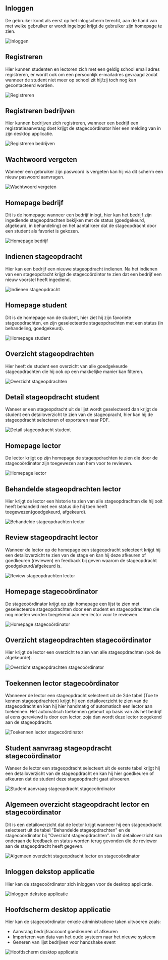 ## Inloggen

De gebruiker komt als eerst op het inlogscherm terecht, aan de hand van met welke gebruiker er wordt ingelogd krijgt de gebruiker zijn homepage te zien.

![Inloggen](https://drive.google.com/uc?id=0B4aZ7sInUzMpQWtTa3JQRzBTVHM "Title")

## Registreren

Hier kunnen studenten en lectoren zich met een geldig school email adres registreren, er wordt ook om een persoonlijk e-mailadres gevraagd zodat wanneer de student niet meer op school zit hij/zij toch nog kan gecontacteerd worden.

![Registreren](https://drive.google.com/uc?id=0B4aZ7sInUzMpRzhIT3VoUVF0Z0U "Title")

## Registreren bedrijven

Hier kunnen bedrijven zich registreren, wanneer een bedrijf een registratieaanvraag doet krijgt de stagecoördinator hier een melding van in zijn desktop applicatie.

![Registreren bedrijven](https://drive.google.com/uc?id=0B4aZ7sInUzMpb1NENXdrX2xZbEk "Title")

## Wachtwoord vergeten

Wanneer een gebruiker zijn paswoord is vergeten kan hij via dit scherm een nieuw paswoord aanvragen.

![Wachtwoord vergeten](https://drive.google.com/uc?id=0B4aZ7sInUzMpQWN3UnBhS1YtTlk "Title")

## Homepage bedrijf

Dit is de homepage wanneer een bedrijf inlogt, hier kan het bedrijf zijn ingediende stageopdrachten bekijken met de status (goedgekeurd, afgekeurd, in behandeling) en het aantal keer dat de stageopdracht door een student als favoriet is gekozen.

![Homepage bedrijf](https://drive.google.com/uc?id=0B4aZ7sInUzMpbkNqMGhjZFpDcE0 "Title")

## Indienen stageopdracht

Hier kan een bedrijf een nieuwe stageopdracht indienen. Na het indienen van een stageopdracht krijgt de stagecoördintor te zien dat een bedrijf een nieuw voorstel heeft ingediend.

![Indienen stageopdracht](https://drive.google.com/uc?id=0B4aZ7sInUzMpRUFnVVVfX3pWR2M "Title")

## Homepage student

Dit is de homepage van de student, hier ziet hij zijn favoriete stageopdrachten, en zijn geselecteerde stageopdrachten met een status (in behandeling, goedgekeurd).

![Homepage student](https://drive.google.com/uc?id=0B4aZ7sInUzMpazdIZTVVUVIyNEU "Title")

## Overzicht stageopdrachten

Hier heeft de student een overzicht van alle goedgekeurde stageopdrachten die hij ook op een makkelijke manier kan filteren.

![Overzicht stageopdrachten](https://drive.google.com/uc?id=0B4aZ7sInUzMpaTJ1Zk5HVzNVLXM "Title")

## Detail stageopdracht student

Waneer er een stageopdracht uit de lijst wordt geselecteerd dan krijgt de student een detailoverzicht te zien van de stageopracht, hier kan hij de stageopdracht selecteren of exporteren naar PDF.

![Detail stageopdracht student](https://drive.google.com/uc?id=0B4aZ7sInUzMpVlBuNy1kTkQxS1k "Title")

## Homepage lector

De lector krijgt op zijn homepage de stageopdrachten te zien die door de stagecoördinator zijn toegewezen aan hem voor te reviewen.

![Homepage lector](https://drive.google.com/uc?id=0B4aZ7sInUzMpXzc0a3N3dkp4MEE "Title")

## Behandelde stageopdrachten lector

Hier krijgt de lector een historie te zien van alle stageopdrachten die hij ooit heeft behandeld met een status die hij toen heeft toegewezen(goedgekeurd, afgekeurd).

![Behandelde stageopdrachten lector](https://drive.google.com/uc?id=0B4aZ7sInUzMpWEhKLTQzTTFOVnc "Title")

## Review stageopdracht lector

Wanneer de lector op de homepage een stageopdracht selecteert krijgt hij een detailoverzicht te zien van de stage en kan hij deze afkeuren of goedkeuren (reviewen) en feedback bij geven waarom de stageopdracht goedgekeurd/afgekeurd is.

![Review stageopdrachten lector](https://drive.google.com/uc?id=0B4aZ7sInUzMpN2V2WXlXcTRvYWs "Title")

## Homepage stagecoördinator

De stagecoördinator krijgt op zijn homepage een lijst te zien met geselecteerde stageopdrachten door een student en stageopdrachten die nog moeten worden toegekend aan een lector voor te reviewen.

![Homepage stagecoördinator](https://drive.google.com/uc?id=0B4aZ7sInUzMpWXF1MDdidUZSRW8 "Title")

## Overzicht stageopdrachten stagecoördinator

Hier krijgt de lector een overzicht te zien van alle stageopdrachten (ook de afgekeurde).

![Overzicht stageopdrachten stagecoördinator](https://drive.google.com/uc?id=0B4aZ7sInUzMpanM5LUJud2hGSmc "Title")

## Toekennen lector stagecoördinator

Wanneeer de lector een stageopdracht selecteert uit de 2de tabel (Toe te kennen stageopdrachten) krijgt hij een detailoverzicht te zien van de stageopdracht en kan hij hier handmatig of automatisch een lector aan toekennen. Het automatisch toekennen gebeurt op basis van als het bedrijf al eens gereviewd is door een lector, zoja dan wordt deze lector toegekend aan de stageopdracht.

![Toekennen lector stagecoördinator](https://drive.google.com/uc?id=0B4aZ7sInUzMpUmdEb2JTMzJtRmc "Title")

## Student aanvraag stageopdracht stagecoördinator

Waneer de lector een stageopdracht selecteert uit de eerste tabel krijgt hij een detailoverzicht van de stageopdracht en kan hij hier goedkeuren of afkeuren dat de student deze stageopdracht gaat uitvoeren.

![Student aanvraag stageopdracht stagecoördinator](https://drive.google.com/uc?id=0B4aZ7sInUzMpcko3YkIwYS1PZW8 "Title")

## Algemeen overzicht stageopdracht lector en stagecoördinator

Dit is een detailoverzicht dat de lector krijgt wanneer hij een stageopdracht selecteert uit de tabel "Behandelde stageopdrachten" en de stagecoördinator bij "Overzicht stageopdrachten". In dit detailoverzicht kan onderaan de feedback en status worden terug gevonden die de reviewer aan de stageopdracht heeft gegeven.

![Algemeen overzicht stageopdracht lector en stagecoördinator](https://drive.google.com/uc?id=0B4aZ7sInUzMpMVBXYnltTHNCWkk "Title")

## Inloggen dekstop applicatie

Hier kan de stagecoördinator zich inloggen voor de desktop applicatie.

![Inloggen dekstop applicatie](https://drive.google.com/uc?id=0B4aZ7sInUzMpX0l1TUR5SnlaeWs "Title")

## Hoofdscherm desktop applicatie

Hier kan de stagecoördinator enkele administratieve taken uitvoeren zoals:

* Aanvraag bedrijfsaccount goedkeuren of afkeuren
* Importeren van data van het oude systeem naar het nieuwe systeem
* Generen van lijst bedrijven voor handshake event

![Hoofdscherm desktop applicatie](https://drive.google.com/uc?id=0B4aZ7sInUzMpUE92WXJpUEN1SzQ "Title")
